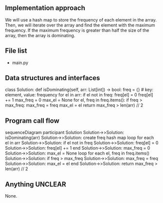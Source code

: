 ## Implementation approach

We will use a hash map to store the frequency of each element in the array. Then, we will iterate over the array and find the element with the maximum frequency. If the maximum frequency is greater than half the size of the array, then the array is dominating.

## File list

- main.py

## Data structures and interfaces


class Solution:
    def isDominating(self, arr: List[int]) -> bool:
        freq = {}  # key: element, value: frequency
        for el in arr:
            if el not in freq:
                freq[el] = 0
            freq[el] += 1
        max_freq = 0
        max_el = None
        for el, freq in freq.items():
            if freq > max_freq:
                max_freq = freq
                max_el = el
        return max_freq > len(arr) // 2

## Program call flow


sequenceDiagram
    participant Solution
    Solution->>Solution: isDominating(arr)
    Solution->>Solution: create freq hash map
    loop for each el in arr
        Solution->>Solution: if el not in freq
            Solution->>Solution: freq[el] = 0
        Solution->>Solution: freq[el] += 1
    end
    Solution->>Solution: max_freq = 0
    Solution->>Solution: max_el = None
    loop for each el, freq in freq.items()
        Solution->>Solution: if freq > max_freq
            Solution->>Solution: max_freq = freq
            Solution->>Solution: max_el = el
    end
    Solution->>Solution: return max_freq > len(arr) // 2

## Anything UNCLEAR

None.

